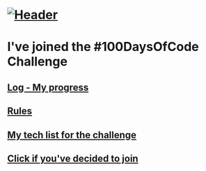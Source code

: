 # [![Header](https://github.com/pablohs1986/100-days-of-code/blob/master/img/my100doc_w.gif "Header")](https://pabloherrero.me/)
# I've joined the #100DaysOfCode Challenge

## [Log - My progress](log.md)

## [Rules](rules.md)

## [My tech list for the challenge](mytech.md)

## [Click if you've decided to join](http://100daysofcode.com/)
